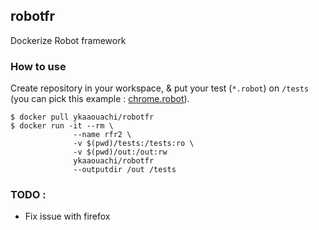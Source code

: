 ## robotfr
Dockerize Robot framework

### How to use
Create repository in your workspace, & put your test (`*.robot`) on `/tests` (you can pick this example : [chrome.robot](https://github.com/ykaaouachi/robotfr/tree/master/tests)).

```
$ docker pull ykaaouachi/robotfr
$ docker run -it --rm \
              --name rfr2 \
              -v $(pwd)/tests:/tests:ro \
              -v $(pwd)/out:/out:rw 
              ykaaouachi/robotfr 
              --outputdir /out /tests
```

### TODO : 
- Fix issue with firefox 
